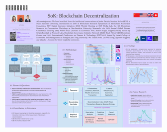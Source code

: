 :heartbeat::heartbeat::heartbeat::heartbeat::heartbeat::heartbeat::heartbeat::heartbeat:
![SoK: Blockchain Decentralizatoin](./image/SoK.png)

